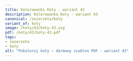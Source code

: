 ```yaml
---
title: Kolorowanki Koty - wariant 43
description: Kolorowanka Koty - wariant 43
canonical: /zwierzeta/koty
variant_of: koty
image: /koty/43/koty-43.svg
pdf: /koty/43/koty-43.pdf
tags:
- zwierzeta
- koty
alt: "Pokoloruj koty – darmowy szablon PDF - wariant 43"
---
```

